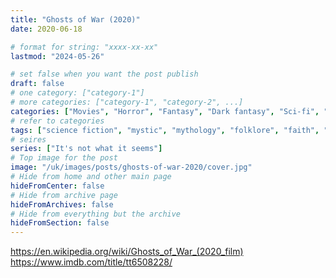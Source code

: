 ```yaml
---
title: "Ghosts of War (2020)"
date: 2020-06-18

# format for string: "xxxx-xx-xx"
lastmod: "2024-05-26"

# set false when you want the post publish
draft: false
# one category: ["category-1"]
# more categories: ["category-1", "category-2", ...]
categories: ["Movies", "Horror", "Fantasy", "Dark fantasy", "Sci-fi", "Dreampunk"]
# refer to categories
tags: ["science fiction", "mystic", "mythology", "folklore", "faith", "spiritism", "madness", "militarism", "humanism", "posthumanism"]
# seires
series: ["It's not what it seems"]
# Top image for the post
image: "/uk/images/posts/ghosts-of-war-2020/cover.jpg"
# Hide from home and other main page
hideFromCenter: false
# Hide from archive page
hideFromArchives: false
# Hide from everything but the archive
hideFromSection: false
---
```

https://en.wikipedia.org/wiki/Ghosts_of_War_(2020_film)
https://www.imdb.com/title/tt6508228/
<!--more-->